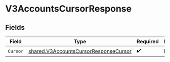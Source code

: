 # V3AccountsCursorResponse


## Fields

| Field                                                                                                 | Type                                                                                                  | Required                                                                                              | Description                                                                                           |
| ----------------------------------------------------------------------------------------------------- | ----------------------------------------------------------------------------------------------------- | ----------------------------------------------------------------------------------------------------- | ----------------------------------------------------------------------------------------------------- |
| `Cursor`                                                                                              | [shared.V3AccountsCursorResponseCursor](../../../pkg/models/shared/v3accountscursorresponsecursor.md) | :heavy_check_mark:                                                                                    | N/A                                                                                                   |